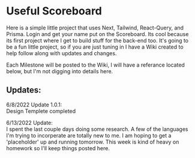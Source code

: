 # Useful Scoreboard

Here is a simple little project that uses Next, Tailwind, React-Query, and Prisma. Login and get your name put on the Scoreboard. Its cool because its first project where I get to build stuff for the back-end too. It's going to be a fun little project, so if you are just tuning in I have a Wiki created to help follow along with updates and changes.


Each Milestone will be posted to the Wiki, I will have a referance located below, but I'm not digging into details here. 

## Updates:

6/8/2022 Update 1.0.1:<br>
Design Templete completed

6/13/2022 Update: <br>
I spent the last couple days doing some research. A few of the languages I'm trying to incorperate are totally new to me. I am hoping to get a 'placeholder' up and running tomorrow. This week is kind of heavy on homework so I'll keep things posted here.

